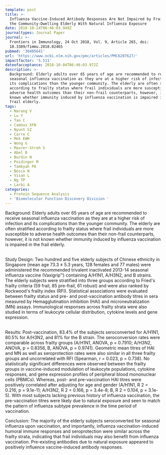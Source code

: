 ```yaml
---
template: post
title: >-
  Influenza Vaccine-Induced Antibody Responses Are Not Impaired by Frailty in
  the Community-Dwelling Elderly With Natural Influenza Exposure
date: 2018-10-24T06:46:03.949Z
journaltypes: Journal Paper
journal: >-
  Frontiers in Immunology, 24 Oct 2018, Vol. 9, Article 265, doi:
  10.3389/fimmu.2018.02465
pubmed: '30405641'
url: 'https://www.ncbi.nlm.nih.gov/pmc/articles/PMC6207627/'
impactfactor: '5.511'
dateofacceptance: 2018-10-04T06:46:03.972Z
description: >-
  Background: Elderly adults over 65 years of age are recommended to receive
  seasonal influenza vaccination as they are at a higher risk of infection and
  its complications than the younger community. The elderly are often stratified
  according to frailty status where frail individuals are more susceptible to
  adverse health outcomes than their non-frail counterparts, however, it is not
  known whether immunity induced by influenza vaccination is impaired in the
  frail elderly.
tags:
  - Narang V
  - Lu Y
  - Tan C
  - Camous XFN
  - Nyunt SZ
  - Carre C
  - Mok EWH
  - Wong G
  - Maurer-Stroh S
  - Abel B
  - Burdin N
  - Poidinger M
  - Tambyah PA
  - Bosco N
  - Visan L
  - Ng TP
  - Larbi A
categories:
  - Protein Sequence Analysis
  - 'Biomolecular Function Discovery Division '
---
```

Background: Elderly adults over 65 years of age are recommended to receive seasonal influenza vaccination as they are at a higher risk of infection and its complications than the younger community. The elderly are often stratified according to frailty status where frail individuals are more susceptible to adverse health outcomes than their non-frail counterparts, however, it is not known whether immunity induced by influenza vaccination is impaired in the frail elderly.

\
Study Design: Two hundred and five elderly subjects of Chinese ethnicity in Singapore (mean age 73.3 ± 5.3 years, 128 females and 77 males) were administered the recommended trivalent inactivated 2013-14 seasonal influenza vaccine (Vaxigrip™) containing A/H1N1, A/H3N2, and B strains. The elderly subjects were stratified into three groups according to Fried's frailty criteria (59 frail, 85 pre-frail, 61 robust) and were also ranked by Rockwood's frailty index (RFI). Statistical associations were evaluated between frailty status and pre- and post-vaccination antibody titres in sera measured by Hemagglutination inhibition (HAI) and microneutralization (MN) assays. Immunological responses across frailty strata were also studied in terms of leukocyte cellular distribution, cytokine levels and gene expression.

\
Results: Post-vaccination, 83.4% of the subjects seroconverted for A/H1N1, 80.5% for A/H3N2, and 81% for the B strain. The seroconversion rates were comparable across frailty groups (A/H1N1, ANOVA, p = 0.7910; A/H3N2, ANOVA, p = 0.8356, B, ANOVA, p = 0.9741). Geometric mean titres of HAI and MN as well as seroprotection rates were also similar in all three frailty groups and uncorrelated with RFI (Spearman, r = 0.023, p = 0.738). No statistically significant differences were observed between the frailty groups in vaccine-induced modulation of leukocyte populations, cytokine responses, and gene expression profiles of peripheral blood mononuclear cells (PBMCs). Whereas, post- and pre-vaccination HAI titres were positively correlated after adjusting for age and gender (A/H1N1, R 2 = 0.216, p = 9.1e-11; A/H3N2, R 2 = 0.166, p = 3.4e-8; B, R 2 = 0.104, p = 3.1e-5). With most subjects lacking previous history of influenza vaccination, the pre-vaccination titres were likely due to natural exposure and seen to match the pattern of influenza subtype prevalence in the time period of vaccination. 

Conclusion: The majority of the elderly subjects seroconverted for seasonal influenza upon vaccination, and importantly, influenza vaccination-induced humoral immune responses and seroprotection were similar across the frailty strata, indicating that frail individuals may also benefit from influenza vaccination. Pre-existing antibodies due to natural exposure appeared to positively influence vaccine-induced antibody responses.
